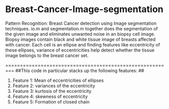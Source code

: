 Breast-Cancer-Image-segmentation
================================

Pattern Recognition: Breast Cancer detection using Image segmentation techniques.
io.m and segmentation.m together does the segmentation of the given image and eliminates unwanted noise in an biopsy cell image. Biopsy images contain black and white tissue image of breasts affected with cancer. Each cell is an ellipse and finding features like eccentricity of these ellipses, variance of eccentricities help detect whether the tissue image belongs to the breast cancer set.

=========================================================
##This code in particular stacks up the following features: ##
<ol>
<li>Feature 1: Mean of eccentricities of ellipses
<li>Feature 2: variances of the eccentricity
<li>Feature 3: kurtosis of the eccentricity
<li>Feature 4: skewness of eccentricity
<li>Feature 5: Formation of closed chain 
</lo>

